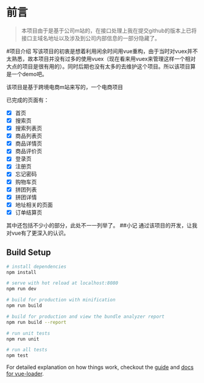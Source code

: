 # 前言

> 本项目由于是基于公司m站的，在接口处理上我在提交github的版本上已将接口主域名地址以及涉及到公司内部信息的一部分隐藏了。

#项目介绍
写该项目的初衷是想着利用闲余时间用vue重构，由于当时对vuex并不太熟悉，故本项目并没有过多的使用vuex（现在看来用vuex来管理这样一个相对大点的项目是很有用的）。同时后期也没有太多的去维护这个项目。所以该项目算是一个demo吧。

该项目是基于跨境电商m站来写的，一个电商项目

已完成的页面有：
* [x] 首页
* [x] 搜索页
* [x] 搜索列表页
* [x] 商品列表页
* [x] 商品详情页
* [x] 商品评价页
* [x] 登录页
* [x] 注册页
* [x] 忘记密码
* [x] 购物车页
* [x] 拼团列表
* [x] 拼团详情
* [x] 地址相关的页面
* [x] 订单结算页

其中还包括不少小的部分，此处不一一列举了。
##小记
通过该项目的开发，让我对vue有了更深入的认识。
## Build Setup

``` bash
# install dependencies
npm install

# serve with hot reload at localhost:8080
npm run dev

# build for production with minification
npm run build

# build for production and view the bundle analyzer report
npm run build --report

# run unit tests
npm run unit

# run all tests
npm test
```

For detailed explanation on how things work, checkout the [guide](http://vuejs-templates.github.io/webpack/) and [docs for vue-loader](http://vuejs.github.io/vue-loader).

